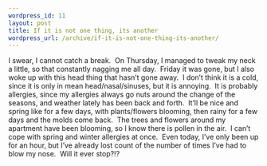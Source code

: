 ```yaml
--- 
wordpress_id: 11
layout: post
title: If it is not one thing, its another
wordpress_url: /archive/if-it-is-not-one-thing-its-another/
---
```


<p>I swear, I cannot catch a break.&nbsp; On Thursday, I managed to tweak my neck a little, so that constantly nagging me all day.&nbsp; Friday it was gone, but I also woke up with this head thing that hasn&rsquo;t gone away.&nbsp; I don&rsquo;t think it is a cold, since it is only in mean head/nasal/sinuses, but it is annoying.&nbsp; It is probably allergies, since my allergies always go nuts around the change of the seasons, and weather lately has been back and forth.&nbsp; It&rsquo;ll be nice and spring like for a few days, with plants/flowers blooming, then rainy for a few days and the molds come back.&nbsp; The trees and flowers around my apartment have been blooming, so I know there is pollen in the air.&nbsp; I can&rsquo;t cope with spring and winter allergies at once.&nbsp; Even today, I&rsquo;ve only been up for an hour, but I&rsquo;ve already lost count of the number of times I&rsquo;ve had to blow my nose.&nbsp; Will it ever stop?!?</p>
         

